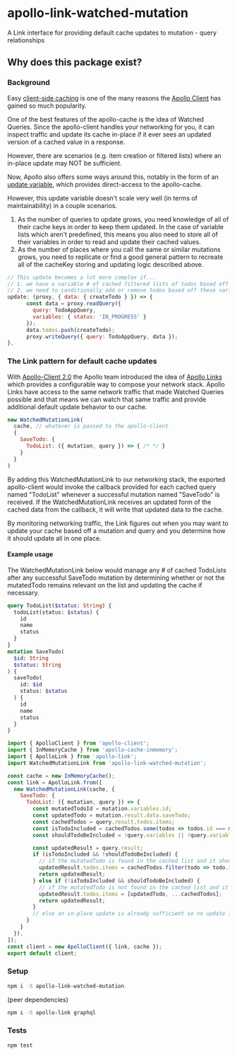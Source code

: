 # apollo-link-watched-mutation
A Link interface for providing default cache updates to mutation - query relationships

## Why does this package exist?
### Background
Easy [client-side caching](https://www.apollographql.com/docs/react/basics/caching.html) is one of the many reasons the [Apollo Client](https://www.apollographql.com/docs/react/) has gained so much popularity.

One of the best features of the apollo-cache is the idea of Watched Queries. Since the apollo-client handles your networking for you, it can inspect traffic and update its cache in-place if it ever sees an updated version of a cached value in a response.

However, there are scenarios (e.g. item creation or filtered lists) where an in-place update may NOT be sufficient.

Now, Apollo also offers some ways around this, notably in the form of an [update variable](https://www.apollographql.com/docs/react/features/caching.html#updating-the-cache-after-a-mutation), which provides direct-access to the apollo-cache.

However, this update variable doesn't scale very well (in terms of maintainability) in a couple scenarios.
1. As the number of queries to update grows, you need knowledge of all of their cache keys in order to keep them updated. In the case of variable lists which aren't predefined, this means you also need to store all of their variables in order to read and update their cached values.
2. As the number of places where you call the same or similar mutations grows, you need to replicate or find a good general pattern to recreate all of the cacheKey storing and updating logic described above.
```javascript
// This update becomes a lot more complex if...
// 1. we have a variable # of cached filtered lists of todos based off status and other variables (instead of one predetermined list to update)
// 2. we need to conditionally add or remove todos based off these variables  (instead of always adding to the list)
update: (proxy, { data: { createTodo } }) => {
      const data = proxy.readQuery({
        query: TodoAppQuery,
        variables: { status: 'IN_PROGRESS' }
      });
      data.todos.push(createTodo);
      proxy.writeQuery({ query: TodoAppQuery, data });
},
```

### The Link pattern for default cache updates
With [Apollo-Client 2.0](https://dev-blog.apollodata.com/apollo-client-2-0-5c8d0affcec7) the Apollo team introduced the idea of [Apollo Links](https://www.apollographql.com/docs/link/) which provides a configurable way to compose your network stack. Apollo Links have access to the same network traffic that made Watched Queries possible and that means we can watch that same traffic and provide additional default update behavior to our cache.

```javascript
new WatchedMutationLink(
  cache, // whatever is passed to the apollo-client
  {
    SaveTodo: {
      TodoList: ({ mutation, query }) => { /* */ }
    }
  }
)
```
By adding this WatchedMutationLink to our networking stack, the exported apollo-client would invoke the callback provided for each cached query named "TodoList" whenever a successful mutation named "SaveTodo" is received. If the WatchedMutationLink receives an updated form of the cached data from the callback, it will write that updated data to the cache.

By monitoring networking traffic, the Link figures out when you may want to update your cache based off a mutation and query and you determine how it should update all in one place.

#### Example usage
The WatchedMutationLink below would manage any # of cached TodoLists after any successful SaveTodo mutation by determining whether or not the mutatedTodo remains relevant on the list and updating the cache if necessary.
```graphql
query TodoList($status: String) {
  todoList(status: $status) {
    id
    name
    status
  }
}
mutation SaveTodo(
  $id: String
  $status: String
) {
  saveTodo(
    id: $id
    status: $status
  ) {
    id
    name
    status
  }
}
```

```javascript
import { ApolloClient } from 'apollo-client';
import { InMemoryCache } from 'apollo-cache-inmemory';
import { ApolloLink } from 'apollo-link';
import WatchedMutationLink from 'apollo-link-watched-mutation';

const cache = new InMemoryCache();
const link = ApolloLink.from([
  new WatchedMutationLink(cache, {
    SaveTodo: {
      TodoList: ({ mutation, query }) => {
        const mutatedTodoId = mutation.variables.id;
        const updatedTodo = mutation.result.data.saveTodo;
        const cachedTodos = query.result.todos.items;
        const isTodoIncluded = cachedTodos.some(todos => todos.id === mutatedTodoId);
        const shouldTodoBeIncluded = !query.variables || !query.variables.status || query.variables.status.includes(updatedTodo.status);

        const updatedResult = query.result;
        if (isTodoIncluded && !shouldTodoBeIncluded) {
          // if the mutatedTodo is found in the cached list and it should not be there after the mutation, remove it
          updatedResult.todos.items = cachedTodos.filter(todo => todo.id !== mutatedTodoId);
          return updatedResult;
        } else if (!isTodoIncluded && shouldTodoBeIncluded) {
          // if the mutatedTodo is not found in the cached list and it should be there after the mutation, add it
          updatedResult.todos.items = [updatedTodo, ...cachedTodos];
          return updatedResult;
        }
        // else an in-place update is already sufficient so no update is necessary
      }
    }
  }),
]);
const client = new ApolloClient({ link, cache });
export default client;
```

### Setup

```bash
npm i -S apollo-link-watched-mutation
```

(peer dependencies)
```bash
npm i -S apollo-link graphql
```

### Tests

```bash
npm test
```
